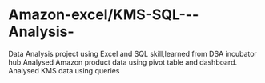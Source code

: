 # Amazon-excel/KMS-SQL---Analysis-
Data Analysis project using Excel and SQL skill,learned from DSA incubator hub.Analysed Amazon product data using pivot table and dashboard. Analysed KMS data using queries 
